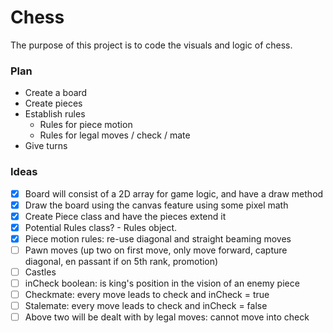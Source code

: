 # Chess
The purpose of this project is to code the visuals and logic of chess.

### Plan
* Create a board
* Create pieces
* Establish rules
  * Rules for piece motion
  * Rules for legal moves / check / mate
* Give turns

### Ideas
- [X] Board will consist of a 2D array for game logic, and have a draw method
- [X] Draw the board using the canvas feature using some pixel math
- [X] Create Piece class and have the pieces extend it
- [X] Potential Rules class? - Rules object.
- [X] Piece motion rules: re-use diagonal and straight beaming moves
- [ ] Pawn moves (up two on first move, only move forward, capture diagonal, en passant if on 5th rank, promotion)
- [ ] Castles
- [ ] inCheck boolean: is king's position in the vision of an enemy piece
- [ ] Checkmate: every move leads to check and inCheck = true
- [ ] Stalemate: every move leads to check and inCheck = false
- [ ] Above two will be dealt with by legal moves: cannot move into check
